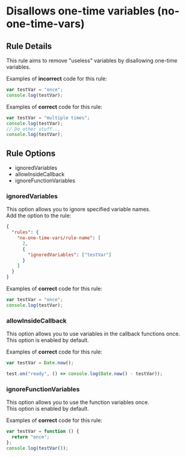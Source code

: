 # Disallows one-time variables (no-one-time-vars)

## Rule Details

This rule aims to remove "useless" variables by disallowing one-time variables.

Examples of **incorrect** code for this rule:

```js
var testVar = "once";
console.log(testVar);
```

Examples of **correct** code for this rule:

```js
var testVar = "multiple times";
console.log(testVar);
// Do other stuff...
console.log(testVar);
```

## Rule Options

- ignoredVariables
- allowInsideCallback
- ignoreFunctionVariables

### ignoredVariables

This option allows you to ignore specified variable names.\
Add the option to the rule:

```json
{
  "rules": {
    "no-one-time-vars/rule-name": [
      2,
      {
        "ignoredVariables": ["testVar"]
      }
    ]
  }
}
```

Examples of **correct** code for this rule:

```js
var testVar = "once";
console.log(testVar);
```

### allowInsideCallback

This option allows you to use variables in the callback functions once.\
This option is enabled by default.

Examples of **correct** code for this rule:

```js
var testVar = Date.now();

test.on("ready", () => console.log(Date.now() - testVar));
```

### ignoreFunctionVariables

This option allows you to use the function variables once.\
This option is enabled by default.

Examples of **correct** code for this rule:

```js
var testVar = function () {
  return "once";
};
console.log(testVar());
```
